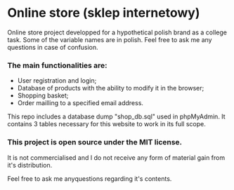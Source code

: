 # Online store (sklep internetowy)
Online store project developped for a hypothetical polish brand as a college task. Some of the variable names are in polish. Feel free to ask me any questions in case of confusion.

### The main functionalities are:
- User registration and login;
- Database of products with the ability to modify it in the browser;
- Shopping basket;
- Order mailling to a specified email address.

This repo includes a database dump "shop_db.sql" used in phpMyAdmin. It contains 3 tables necessary for this website to work in its full scope.

### This project is open source under the MIT license.
It is not commercialised and I do not receive any form of material gain from it's distribution.

Feel free to ask me anyquestions regarding it's contents.
